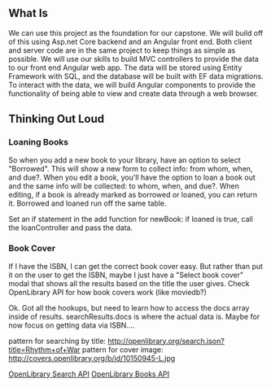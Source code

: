 ## What Is
We can use this project as the foundation for our capstone. We will build off of this using Asp.net Core backend and an Angular front end. Both client and server code are in the same project to keep things as simple as possible. We will use our skills to build MVC controllers to provide the data to our front end Angular web app. The data will be stored using Entity Framework with SQL, and the database will be built with EF data migrations. To interact with the data, we will build Angular components to provide the functionality of being able to view and create data through a web browser.

## Thinking Out Loud

### Loaning Books
So when you add a new book to your library, have an option to select "Borrowed". This will show a new form to collect info: from whom, when, and due?. 
When you edit a book, you'll have the option to loan a book out and the same info will be collected: to whom, when, and due?. 
When editing, if a book is already marked as borrowed or loaned, you can return it. 
Borrowed and loaned run off the same table.

Set an if statement in the add function for newBook: if loaned is true, call the loanController and pass the data.

### Book Cover
If I have the ISBN, I can get the correct book cover easy. But rather than put it on the user to get the ISBN, maybe I just have a "Select book cover" modal that shows all the results based on the title the user gives. 
Check OpenLibrary API for how book covers work (like moviedb?)

Ok. Got all the hookups, but need to learn how to access the docs array inside of results. searchResults.docs is where the actual data is.
Maybe for now focus on getting data via ISBN....

pattern for searching by title:
http://openlibrary.org/search.json?title=Rhythm+of+War
pattern for cover image:
http://covers.openlibrary.org/b/id/10150945-L.jpg

[OpenLibrary Search API](https://openlibrary.org/dev/docs/api/search)
[OpenLibrary Books API](https://openlibrary.org/dev/docs/api/books)